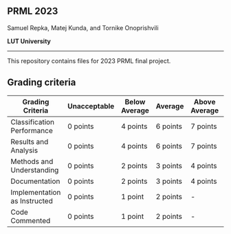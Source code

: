 ## PRML 2023

Samuel Repka, Matej Kunda, and Tornike Onoprishvili

**LUT University**

---

This repository contains files for 2023 PRML final project. 


## Grading criteria

| Grading Criteria            | Unacceptable   | Below Average  | Average  | Above Average | Excellent  |
|-----------------------------|----------------|----------------|----------|---------------|------------|
| Classification Performance  | 0 points       | 4 points       | 6 points | 7 points      | 8 points    |
| Results and Analysis        | 0 points       | 4 points       | 6 points | 7 points      | 8 points   |
| Methods and Understanding    | 0 points       | 2 points       | 3 points | 4 points      | 5 points   |
| Documentation               | 0 points       | 2 points       | 3 points | 4 points      | 5 points   |
| Implementation as Instructed | 0 points       | 1 point        | 2 points | -             | -          |
| Code Commented              | 0 points       | 1 point        | 2 points | -             | -          |
